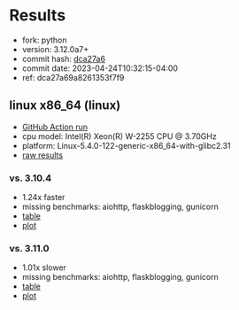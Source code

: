 # Results

- fork: python
- version: 3.12.0a7+
- commit hash: [dca27a6](https://github.com/python/cpython/commit/dca27a6)
- commit date: 2023-04-24T10:32:15-04:00
- ref: dca27a69a8261353f7f9

## linux x86_64 (linux)

- [GitHub Action run](https://github.com/faster-cpython/benchmarking/actions/runs/4788909714)
- cpu model: Intel(R) Xeon(R) W-2255 CPU @ 3.70GHz
- platform: Linux-5.4.0-122-generic-x86_64-with-glibc2.31
- [raw results](bm-20230424-linux-x86_64-python-dca27a69a8261353f7f9-3.12.0a7%2B-dca27a6.json)

### vs. 3.10.4

- 1.24x faster
- missing benchmarks: aiohttp, flaskblogging, gunicorn
- [table](bm-20230424-linux-x86_64-python-dca27a69a8261353f7f9-3.12.0a7%2B-dca27a6-vs-3.10.4.md)
- [plot](bm-20230424-linux-x86_64-python-dca27a69a8261353f7f9-3.12.0a7%2B-dca27a6-vs-3.10.4.png)

### vs. 3.11.0

- 1.01x slower
- missing benchmarks: aiohttp, flaskblogging, gunicorn
- [table](bm-20230424-linux-x86_64-python-dca27a69a8261353f7f9-3.12.0a7%2B-dca27a6-vs-3.11.0.md)
- [plot](bm-20230424-linux-x86_64-python-dca27a69a8261353f7f9-3.12.0a7%2B-dca27a6-vs-3.11.0.png)

